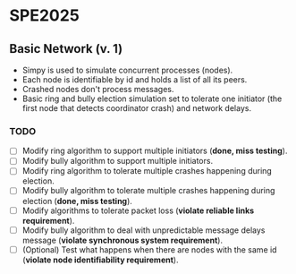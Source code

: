 # SPE2025

## Basic Network (v. 1)
- Simpy is used to simulate concurrent processes (nodes).
- Each node is identifiable by id and holds a list of all its peers.
- Crashed nodes don't process messages.
- Basic ring and bully election simulation set to tolerate one initiator (the first node that detects coordinator crash) and network delays.

### TODO
- [ ] Modify ring algorithm to support multiple initiators (**done, miss testing**).
- [ ] Modify bully algorithm to support multiple initiators.
- [ ] Modify ring algorithm to tolerate multiple crashes happening during election.
- [ ] Modify bully algorithm to tolerate multiple crashes happening during election (**done, miss testing**).
- [ ] Modify algorithms to tolerate packet loss (**violate reliable links requirement**).
- [ ] Modify bully algorithm to deal with unpredictable message delays message (**violate synchronous system requirement**).
- [ ] (Optional) Test what happens when there are nodes with the same id (**violate node identifiability requirement**).
